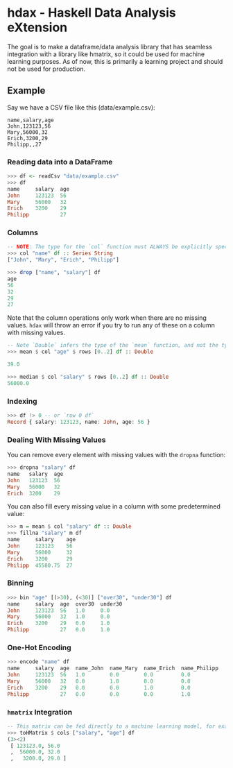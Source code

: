 # hdax - Haskell Data Analysis eXtension

The goal is to make a dataframe/data analysis library that has seamless integration with a library like hmatrix, so it could be used for machine learning purposes. As of now, this is primarily a learning project and should not be used for production.

## Example
Say we have a CSV file like this (data/example.csv):

```csv
name,salary,age
John,123123,56
Mary,56000,32
Erich,3200,29
Philipp,,27
```

### Reading data into a DataFrame
```haskell
>>> df <- readCsv "data/example.csv"
>>> df
name     salary  age
John     123123  56
Mary     56000   32
Erich    3200    29
Philipp          27
```

### Columns
```haskell 
-- NOTE: The type for the `col` function must ALWAYS be explicitly specified.
>>> col "name" df :: Series String
["John", "Mary", "Erich", "Philipp"]
```

```haskell
>>> drop ["name", "salary"] df
age
56
32
29
27
```

Note that the column operations only work when there are no missing values. `hdax` will throw an error if you try to run any of these on a column with missing values.

```haskell
-- Note `Double` infers the type of the `mean` function, and not the type of `col "age" df`.
>>> mean $ col "age" $ rows [0..2] df :: Double

39.0
```

```haskell
>>> median $ col "salary" $ rows [0..2] df :: Double
56000.0
```

### Indexing
```haskell
>>> df !> 0 -- or `row 0 df`
Record { salary: 123123, name: John, age: 56 }
```

### Dealing With Missing Values
You can remove every element with missing values with the `dropna` function:
```haskell
>>> dropna "salary" df
name   salary  age
John   123123  56
Mary   56000   32
Erich  3200    29
```
You can also fill every missing value in a column with some predetermined value:
```haskell
>>> m = mean $ col "salary" df :: Double
>>> fillna "salary" m df
name     salary    age
John     123123    56
Mary     56000     32
Erich    3200      29
Philipp  45580.75  27
```

### Binning
```haskell
>>> bin "age" [(>30), (<30)] ["over30", "under30"] df
name     salary  age  over30  under30 
John     123123  56   1.0     0.0
Mary     56000   32   1.0     0.0
Erich    3200    29   0.0     1.0
Philipp          27   0.0     1.0
```

### One-Hot Encoding
```haskell
>>> encode "name" df
name     salary  age  name_John  name_Mary  name_Erich  name_Philipp
John     123123  56   1.0        0.0        0.0         0.0
Mary     56000   32   0.0        1.0        0.0         0.0
Erich    3200    29   0.0        0.0        1.0         0.0
Philipp          27   0.0        0.0        0.0         1.0
```

### `hmatrix` Integration
```haskell
-- This matrix can be fed directly to a machine learning model, for example.
>>> toHMatrix $ cols ["salary", "age"] df
(3><2)
 [ 123123.0, 56.0
 ,  56000.0, 32.0
 ,   3200.0, 29.0 ]
```
